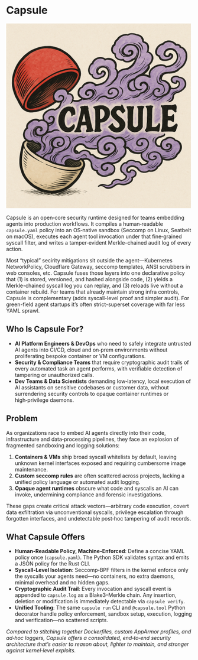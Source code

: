 # Capsule

<img src="capsule-flavor-art.png" alt="Capsule logo" width="500" />

Capsule is an open‑core security runtime designed for teams embedding agents into production workflows. It compiles a human‑readable `capsule.yaml` policy into an OS‑native sandbox (Seccomp on Linux, Seatbelt on macOS), executes each agent tool invocation under that fine‑grained syscall filter, and writes a tamper‑evident Merkle–chained audit log of every action.

Most “typical” secirity mitigations sit outside the agent—Kubernetes NetworkPolicy, Cloudflare Gateway, seccomp templates, ANSI scrubbers in web consoles, etc. Capsule fuses those layers into one declarative policy that
(1) is stored, versioned, and hashed alongside code,
(2) yields a Merkle-chained syscall log you can replay, and
(3) reloads live without a container rebuild. For teams that already maintain strong infra controls, Capsule is complementary (adds syscall-level proof and simpler audit). For green-field agent startups it’s often strict-superset coverage with far less YAML sprawl.

## Who Is Capsule For?

- **AI Platform Engineers & DevOps** who need to safely integrate untrusted AI agents into CI/CD, cloud and on‑prem environments without proliferating bespoke container or VM configurations.
- **Security & Compliance Teams** that require cryptographic audit trails of every automated task an agent performs, with verifiable detection of tampering or unauthorized calls.
- **Dev Teams & Data Scientists** demanding low‑latency, local execution of AI assistants on sensitive codebases or customer data, without surrendering security controls to opaque container runtimes or high‑privilege daemons.

## Problem

As organizations race to embed AI agents directly into their code, infrastructure and data‑processing pipelines, they face an explosion of fragmented sandboxing and logging solutions:

1. **Containers & VMs** ship broad syscall whitelists by default, leaving unknown kernel interfaces exposed and requiring cumbersome image maintenance.
2. **Custom seccomp rules** are often scattered across projects, lacking a unified policy language or automated audit logging.
3. **Opaque agent runtimes** obscure what code and syscalls an AI can invoke, undermining compliance and forensic investigations.

These gaps create critical attack vectors—arbitrary code execution, covert data exfiltration via unconventional syscalls, privilege escalation through forgotten interfaces, and undetectable post‑hoc tampering of audit records.

## What Capsule Offers

- **Human‑Readable Policy, Machine‑Enforced**: Define a concise YAML policy once (`capsule.yaml`). The Python SDK validates syntax and emits a JSON policy for the Rust CLI.
- **Syscall‑Level Isolation**: Seccomp‑BPF filters in the kernel enforce only the syscalls your agents need—no containers, no extra daemons, minimal overhead and no hidden gaps.
- **Cryptographic Audit Trail**: Every invocation and syscall event is appended to `capsule.log` as a Blake3–Merkle chain. Any insertion, deletion or modification is immediately detectable via `capsule verify`.
- **Unified Tooling**: The same `capsule run` CLI and `@capsule.tool` Python decorator handle policy enforcement, sandbox setup, execution, logging and verification—no scattered scripts.

_Compared to stitching together Dockerfiles, custom AppArmor profiles, and ad‑hoc loggers, Capsule offers a consolidated, end‑to‑end security architecture that’s easier to reason about, lighter to maintain, and stronger against kernel‑level exploits._
